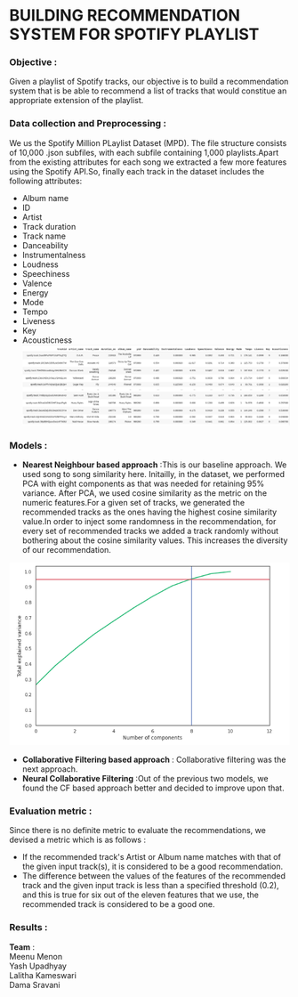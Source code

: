 # BUILDING RECOMMENDATION SYSTEM FOR SPOTIFY PLAYLIST

 ### Objective :
  Given a playlist of Spotify tracks, our objective is to build a recommendation system that is be able to recommend a list of tracks that would constitue an appropriate extension of the playlist.

 ### Data collection and Preprocessing : 
 We us the  Spotify Million PLaylist Dataset (MPD). The file structure consists of 10,000 .json subfiles, with each subfile containing 1,000 playlists.Apart from the existing attributes for each song we extracted a few more features using the Spotify API.So, finally each track in the dataset includes the following attributes:
 -  Album name
 -   ID
 -   Artist
 -   Track duration
 -   Track name
 -  Danceability
 -   Instrumentalness 
 -   Loudness
 -   Speechiness 
 -   Valence
 -   Energy
 -    Mode 
 -    Tempo
 -  Liveness 
 -  Key 
 -  Acousticness
 ![](images/data.png "Optional title")

 ### Models :
- **Nearest Neighbour based approach** :This is our baseline approach. We used song to song similarity here. Initailly, in the dataset, we performed PCA with eight components as that was needed for retaining 95% variance. After PCA, we used cosine similarity as the metric on the numeric features.For a given set of tracks, we generated the recommended tracks as the ones having the highest cosine similarity value.In order to inject some randomness in the recommendation, for every set of recommended tracks we added a track randomly without bothering about the cosine similarity values. This increases the diversity of our recommendation.

![](images/pca.png "PCA ")




- **Collaborative Filtering based approach** : Collaborative filtering was the next approach.
- **Neural Collaborative Filtering**   :Out of the previous two models, we found the CF based approach better and decided to improve upon that.

 ### Evaluation metric : 
 Since there is no definite metric to evaluate the recommendations, we devised a metric which is as follows :
 - If the recommended track's Artist or Album name matches with that of the given input track(s), it is considered to be a good recommendation.
 - The difference between the values of the features of the recommended track and the given input track is less than a specified threshold (0.2), and this is true for six out of the eleven features that we use, the recommended track is considered to be a good one.
 

### Results :

**Team** :\
Meenu Menon\
Yash Upadhyay\
Lalitha Kameswari\
Dama Sravani




